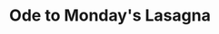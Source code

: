 ---
pid: llg14
title: Ode to Monday's Lasagna
location_transcription: somewhere in centre city
coordinates: "[-75.16378999803, 39.9539314882]"
zipcode: '19138'
gen_neighborhood: Northwest Philadelphia
neighborhood: West Oak Lane
outside_phl: 
age: '16'
age_range: 13-19
instagram: 
image_file_name: llg_14.jpg
proposal_transcription: |-
  [I hate kids with T-Shirts]

  [Capitalism]
topic: Inequality,Pop Culture
topic_summary: 0, 0
type: Sculpture Statue
keywords_other: garfield, edgy teens, new balance, capitalism
credit: 'Pierre Peters #GarfieldMovement'
image_labels: 
twitter: 
facebook: 
permalink: "/monuments/llg14/"
layout: item-page
---